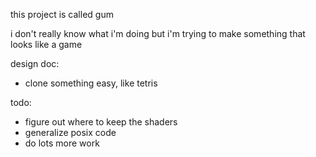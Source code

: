 this project is called gum

i don't really know what i'm doing but i'm trying to make
something that looks like a game

design doc:
* clone something easy, like tetris

todo:
* figure out where to keep the shaders
* generalize posix code
* do lots more work

